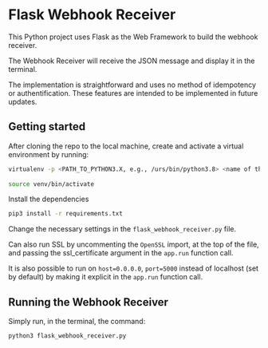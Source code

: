# Flask Webhook Receiver
This Python project uses Flask as the Web Framework to build the webhook receiver.

The Webhook Receiver will receive the JSON message and display it in the terminal.

The implementation is straightforward and uses no method of idempotency or authentification. These features are intended to be implemented in future updates.

## Getting started
After cloning the repo to the local machine, create and activate a virtual environment by running:

```bash
virtualenv -p <PATH_TO_PYTHON3.X, e.g., /urs/bin/python3.8> <name of the virtual environment, e.g., venv>
 
source venv/bin/activate
```

Install the dependencies

```bash
pip3 install -r requirements.txt
``` 

Change the necessary settings in the `flask_webhook_receiver.py` file.

Can also run SSL by uncommenting the `OpenSSL` import, at the top of the file, and passing the ssl\_certificate argument in the `app.run` function call.

It is also possible to run on `host=0.0.0.0`, `port=5000` instead of localhost (set by default) by making it explicit in the `app.run` function call.

## Running the Webhook Receiver

Simply run, in the terminal, the command:

```bash
python3 flask_webhook_receiver.py
```
